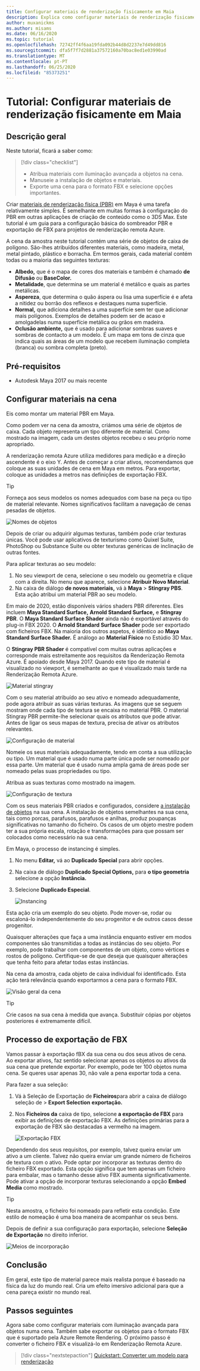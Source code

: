 ```yaml
---
title: Configurar materiais de renderização fisicamente em Maia
description: Explica como configurar materiais de renderização fisicamente em Maya e exportá-los para o formato FBX.
author: muxanickms
ms.author: misams
ms.date: 06/16/2020
ms.topic: tutorial
ms.openlocfilehash: 72742ff4f6aa19fda092b44d8d2237e7d49dd816
ms.sourcegitcommit: dfa5f7f7d2881a37572160a70bac8ed1e03990ad
ms.translationtype: MT
ms.contentlocale: pt-PT
ms.lasthandoff: 06/25/2020
ms.locfileid: "85373251"
---
```

# <a name="tutorial-set-up-physically-based-rendering-materials-in-maya"></a>Tutorial: Configurar materiais de renderização fisicamente em Maia

## <a name="overview"></a>Descrição geral
Neste tutorial, ficará a saber como:

> [!div class="checklist"]
>
> * Atribua materiais com iluminação avançada a objetos na cena.
> * Manuseie a instalação de objetos e materiais.
> * Exporte uma cena para o formato FBX e selecione opções importantes.

Criar [materiais de renderização física (PBR)](../../overview/features/pbr-materials.md) em Maya é uma tarefa relativamente simples. É semelhante em muitas formas à configuração do PBR em outras aplicações de criação de conteúdo como o 3DS Max. Este tutorial é um guia para a configuração básica do sombreador PBR e exportação de FBX para projetos de renderização remota Azure. 

A cena da amostra neste tutorial contém uma série de objetos de caixa de polígono. São-lhes atribuídos diferentes materiais, como madeira, metal, metal pintado, plástico e borracha. Em termos gerais, cada material contém todas ou a maioria das seguintes texturas:

* **Albedo,** que é o mapa de cores dos materiais e também é chamado **de Difusão** ou **BaseColor.**
* **Metalidade**, que determina se um material é metálico e quais as partes metálicas. 
* **Aspereza**, que determina o quão áspera ou lisa uma superfície é e afeta a nitidez ou borrão dos reflexos e destaques numa superfície.
* **Normal,** que adiciona detalhes a uma superfície sem ter que adicionar mais polígonos. Exemplos de detalhes podem ser de acaso e amolgadelas numa superfície metálica ou grãos em madeira.
* **Oclusão ambiente,** que é usado para adicionar sombras suaves e sombras de contacto a um modelo. É um mapa em tons de cinza que indica quais as áreas de um modelo que recebem iluminação completa (branca) ou sombra completa (preto). 

## <a name="prerequisites"></a>Pré-requisitos
* Autodesk Maya 2017 ou mais recente

## <a name="set-up-materials-in-the-scene"></a>Configurar materiais na cena
Eis como montar um material PBR em Maya.

Como podem ver na cena da amostra, criámos uma série de objetos de caixa. Cada objeto representa um tipo diferente de material. Como mostrado na imagem, cada um destes objetos recebeu o seu próprio nome apropriado.

A renderização remota Azure utiliza medidores para medição e a direção ascendente é o eixo Y. Antes de começar a criar ativos, recomendamos que coloque as suas unidades de cena em Maya em metros. Para exportar, coloque as unidades a metros nas definições de exportação FBX.

> [!TIP]
> Forneça aos seus modelos os nomes adequados com base na peça ou tipo de material relevante. Nomes significativos facilitam a navegação de cenas pesadas de objetos.

![Nomes de objetos](media/object-names.jpg)

Depois de criar ou adquirir algumas texturas, também pode criar texturas únicas. Você pode usar aplicativos de texturismo como Quixel Suite, PhotoShop ou Substance Suite ou obter texturas genéricas de inclinação de outras fontes.

Para aplicar texturas ao seu modelo:

1. No seu viewport de cena, selecione o seu modelo ou geometria e clique com a direita. No menu que aparece, selecione **Atribuir Novo Material**.
1. Na caixa de diálogo **de novos materiais,** vá à **Maya**  >  **Stingray PBS**. Esta ação atribui um material PBR ao seu modelo. 

Em maio de 2020, estão disponíveis vários shaders PBR diferentes. Eles incluem **Maya Standard Surface,** **Arnold Standard Surface,** e **Stingray PBR**. O **Maya Standard Surface Shader** ainda não é exportável através do plug-in FBX 2020. O **Arnold Standard Surface Shader** pode ser exportado com ficheiros FBX. Na maioria dos outros aspetos, é idêntico ao **Maya Standard Surface Shader.** É análogo ao **Material Físico** no Estúdio 3D Max.

O **Stingray PBR Shader** é compatível com muitas outras aplicações e corresponde mais estreitamente aos requisitos da Renderização Remota Azure. É apoiado desde Maya 2017. Quando este tipo de material é visualizado no viewport, é semelhante ao que é visualizado mais tarde na Renderização Remota Azure.

![Material stingray](media/stingray-material.jpg)

Com o seu material atribuído ao seu ativo e nomeado adequadamente, pode agora atribuir as suas várias texturas. As imagens que se seguem mostram onde cada tipo de textura se encaixa no material PBR. O material Stingray PBR permite-lhe selecionar quais os atributos que pode ativar. Antes de ligar os seus mapas de textura, precisa de ativar os atributos relevantes.

![Configuração de material](media/material-setup.jpg)

Nomeie os seus materiais adequadamente, tendo em conta a sua utilização ou tipo. Um material que é usado numa parte única pode ser nomeado por essa parte. Um material que é usado numa ampla gama de áreas pode ser nomeado pelas suas propriedades ou tipo.

Atribua as suas texturas como mostrado na imagem.

![Configuração de textura](media/texture-setup.jpg)

Com os seus materiais PBR criados e configurados, considere [a instalação de objetos](../../how-tos/conversion/configure-model-conversion.md#instancing) na sua cena. A instalação de objetos semelhantes na sua cena, tais como porcas, parafusos, parafusos e anilhas, produz poupanças significativas no tamanho do ficheiro. Os casos de um objeto mestre podem ter a sua própria escala, rotação e transformações para que possam ser colocados como necessário na sua cena. 

Em Maya, o processo de instancing é simples.

1. No menu **Editar,** vá ao **Duplicado Special** para abrir opções.
1. Na caixa de diálogo **Duplicado Special Options,** para **o tipo geometria** selecione a opção **Instância.** 
1. Selecione **Duplicado Especial**.

   ![Instancing](media/instancing.jpg)

Esta ação cria um exemplo do seu objeto. Pode mover-se, rodar ou escaloná-lo independentemente do seu progenitor e de outros casos desse progenitor. 

Quaisquer alterações que faça a uma instância enquanto estiver em modos componentes são transmitidas a todas as instâncias do seu objeto. Por exemplo, pode trabalhar com componentes de um objeto, como vértices e rostos de polígono. Certifique-se de que deseja que quaisquer alterações que tenha feito para afetar todas estas instâncias. 

Na cena da amostra, cada objeto de caixa individual foi identificado. Esta ação terá relevância quando exportarmos a cena para o formato FBX.

![Visão geral da cena](media/scene-overview.jpg)

> [!TIP]
> Crie casos na sua cena à medida que avança. Substituir cópias por objetos posteriores é extremamente difícil. 

## <a name="fbx-export-process"></a>Processo de exportação de FBX

Vamos passar à exportação fBX da sua cena ou dos seus ativos de cena. Ao exportar ativos, faz sentido selecionar apenas os objetos ou ativos da sua cena que pretende exportar. Por exemplo, pode ter 100 objetos numa cena. Se queres usar apenas 30, não vale a pena exportar toda a cena. 

Para fazer a sua seleção:

1. Vá à Seleção de Exportação de **Ficheiros**para abrir a caixa de diálogo seleção de  >  **Export Selection** **exportação.**
1. Nos **Ficheiros da** caixa de tipo, selecione **a exportação de FBX** para exibir as definições de exportação FBX. As definições primárias para a exportação de FBX são destacadas a vermelho na imagem.

   ![Exportação FBX](media/FBX-exporting.jpg)

Dependendo dos seus requisitos, por exemplo, talvez queira enviar um ativo a um cliente. Talvez não queira enviar um grande número de ficheiros de textura com o ativo. Pode optar por incorporar as texturas dentro do ficheiro FBX exportado. Esta opção significa que tem apenas um ficheiro para embalar, mas o tamanho desse ativo FBX aumenta significativamente. Pode ativar a opção de incorporar texturas selecionando a opção **Embed Media** como mostrado.

> [!TIP]
> Nesta amostra, o ficheiro foi nomeado para refletir esta condição. Este estilo de nomeação é uma boa maneira de acompanhar os seus bens. 

Depois de definir a sua configuração para exportação, selecione **Seleção de Exportação** no direito inferior.

![Meios de incorporação](media/embedding-media.jpg)

## <a name="conclusion"></a>Conclusão

Em geral, este tipo de material parece mais realista porque é baseado na física da luz do mundo real. Cria um efeito imersivo adicional para que a cena pareça existir no mundo real.

## <a name="next-steps"></a>Passos seguintes

Agora sabe como configurar materiais com iluminação avançada para objetos numa cena. Também sabe exportar os objetos para o formato FBX que é suportado pela Azure Remote Rendering. O próximo passo é converter o ficheiro FBX e visualizá-lo em Renderização Remota Azure.

> [!div class="nextstepaction"]
> [Quickstart: Converter um modelo para renderização](../../quickstarts\convert-model.md)